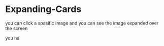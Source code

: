 # Expanding-Cards

you can click a spasific image and you can see the image expanded over the screen 

you ha